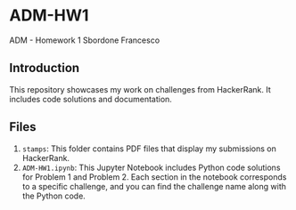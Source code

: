 # ADM-HW1
ADM - Homework 1
Sbordone Francesco 

## Introduction

This repository showcases my work on challenges from HackerRank. It includes code solutions and documentation.

## Files

1. `stamps`: This folder contains PDF files that display my submissions on HackerRank.   
2. `ADM-HW1.ipynb`: This Jupyter Notebook includes Python code solutions for Problem 1 and Problem 2. Each section in the notebook corresponds to a specific challenge, and you can find the challenge name along with the Python code.
